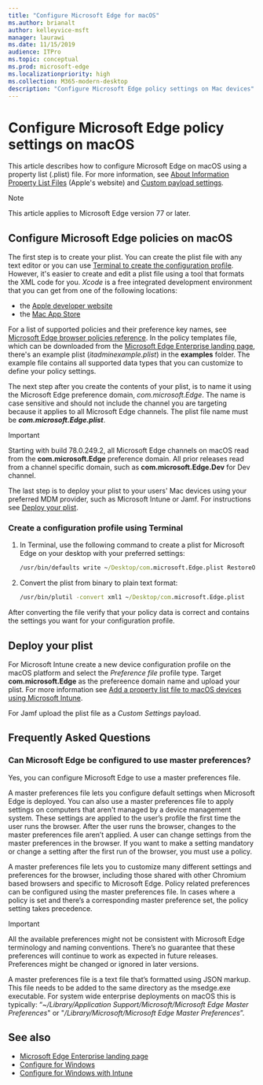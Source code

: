 ```yaml
---
title: "Configure Microsoft Edge for macOS"
ms.author: brianalt
author: kelleyvice-msft
manager: laurawi
ms.date: 11/15/2019
audience: ITPro
ms.topic: conceptual
ms.prod: microsoft-edge
ms.localizationpriority: high
ms.collection: M365-modern-desktop
description: "Configure Microsoft Edge policy settings on Mac devices"
---
```


# Configure Microsoft Edge policy settings on macOS
This article describes how to configure Microsoft Edge on macOS using a property list (.plist) file. For more information, see [About Information Property List Files](https://developer.apple.com/library/archive/documentation/General/Reference/InfoPlistKeyReference/Articles/AboutInformationPropertyListFiles.html) (Apple's website) and [Custom payload settings](https://support.apple.com/guide/mdm/custom-mdm9abbdbe7/1/web/1).

> [!NOTE]
> This article applies to Microsoft Edge version 77 or later.

## Configure Microsoft Edge policies on macOS

The first step is to create your plist. You can create the plist file with any text editor or you can use [Terminal to create the configuration profile](Create_a_configuration_profile_using_Terminal). However, it's easier to create and edit a plist file using a tool that formats the XML code for you. *Xcode* is a free integrated development environment that you can get from one of the following locations:

- the [Apple developer website](https://developer.apple.com/xcode/)
- the [Mac App Store](https://apps.apple.com/app/xcode/id497799835?mt=12)

For a list of supported policies and their preference key names, see [Microsoft Edge browser policies reference](microsoft-edge-policies.md). In the policy templates file, which can be downloaded from the [Microsoft Edge Enterprise landing page](https://aka.ms/EdgeEnterprise), there's an example plist (*itadminexample.plist*) in the **examples** folder. The example file contains all supported data types that you can customize to define your policy settings. 

The next step after you create the contents of your plist, is to name it using the Microsoft Edge preference domain, *com.microsoft.Edge*. The name is case sensitive and should not include the channel you are targeting because it applies to all Microsoft Edge channels. The plist file name must be **_com.microsoft.Edge.plist_**. 

> [!IMPORTANT]
> Starting with build 78.0.249.2, all Microsoft Edge channels on macOS read from the **com.microsoft.Edge** preference domain. All prior releases read from a channel specific domain, such as **com.microsoft.Edge.Dev** for Dev channel.

The last step is to deploy your plist to your users' Mac devices using your preferred MDM provider, such as Microsoft Intune or Jamf. For instructions see [Deploy your plist](Deploy-your-plist).

### Create a configuration profile using Terminal
1. In Terminal, use the following command to create a plist for Microsoft Edge on your desktop with your preferred settings:

   ```cmd
   /usr/bin/defaults write ~/Desktop/com.microsoft.Edge.plist RestoreOnStartup -int 1
   ```

2. Convert the plist from binary to plain text format:

   ```cmd
   /usr/bin/plutil -convert xml1 ~/Desktop/com.microsoft.Edge.plist
   ```
After converting the file verify that your policy data is correct and contains the settings you want for your configuration profile.

## Deploy your plist
For Microsoft Intune create a new device configuration profile on the macOS platform and select the *Preference file* profile type. Target **com.microsoft.Edge** as the prefereence domain name and upload your plist. For more information see [Add a property list file to macOS devices using Microsoft Intune](https://docs.microsoft.com/intune/configuration/preference-file-settings-macos).

For Jamf upload the plist file as a *Custom Settings* payload.

## Frequently Asked Questions

### Can Microsoft Edge be configured to use master preferences?

Yes, you can configure Microsoft Edge to use a master preferences file.

 A master preferences file lets you configure default settings when Microsoft Edge is deployed. You can also use a master preferences file to apply settings on computers that aren't managed by a device management system. These settings are applied to the user’s profile the first time the user runs the browser. After the user runs the browser, changes to the master preferences file aren’t applied. A user can change settings from the master preferences in the browser. If you want to make a setting mandatory or change a setting after the first run of the browser, you must use a policy.

A master preferences file lets you to customize many different settings and preferences for the browser, including those shared with other Chromium based browsers and specific to Microsoft Edge.  Policy related preferences can be configured using the master preferences file. In cases where a policy is set and there’s a corresponding master preference set, the policy setting takes precedence.

> [!IMPORTANT]
> All the available preferences might not be consistent with Microsoft Edge terminology and naming conventions.  There’s no guarantee that these preferences will continue to work as expected in future releases. Preferences might be changed or ignored in later versions.

A master preferences file is a text file that’s formatted using JSON markup. This file needs to be added to the same directory as the msedge.exe executable. For system wide enterprise deployments on macOS this is typically: “*~/Library/Application Support/Microsoft/Microsoft Edge Master Preferences*" or "*/Library/Microsoft/Microsoft Edge Master Preferences*”.

## See also

- [Microsoft Edge Enterprise landing page](https://aka.ms/EdgeEnterprise)
- [Configure for Windows](configure-microsoft-edge.md)
- [Configure for Windows with Intune](configure-edge-with-intune.md)
